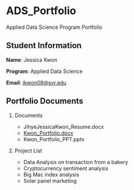 # ADS_Portfolio
Applied Data Science Program Portfolio 

## Student Information
**Name**: Jessica Kwon

**Program**: Applied Data Science

**Email**: jkwon08@syr.edu

## Portfolio Documents
1. Documents
    - JihyeJessicaKwon_Resume.docx
    - [Kwon_Portfolio.docx](Jessica_Kwon_Word.docx)
    - Kwon_Portfolio_PPT.pptx
  
2. Project List
    - Data Analysis on transaction from a bakery
    - Cryptocurrency sentiment analysis
    - Big Mac index analysis
    - Solar panel marketing

